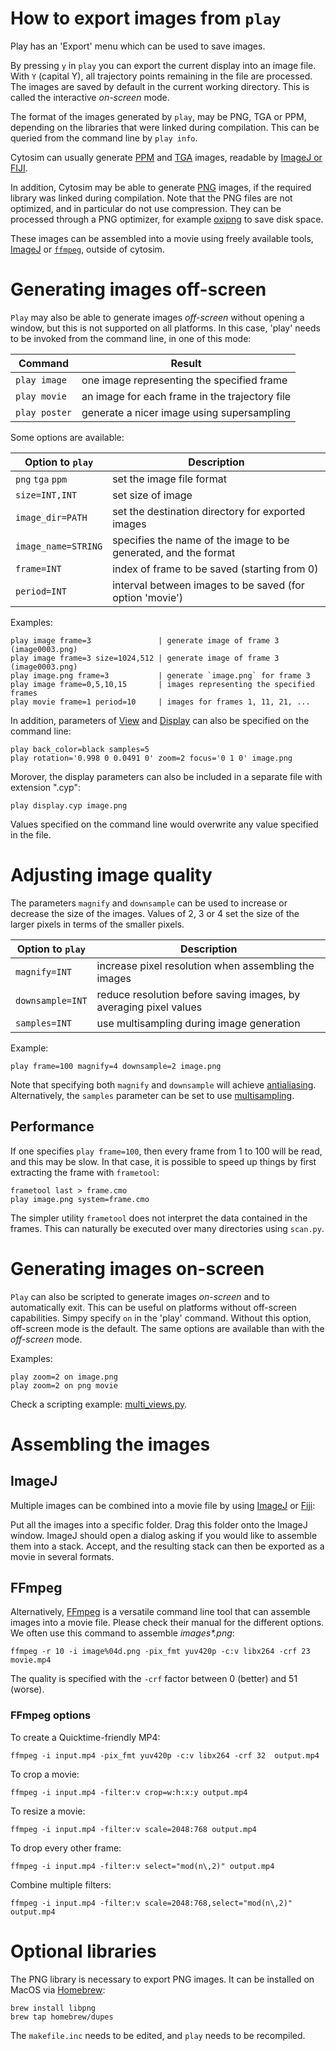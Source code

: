 # How to export images from `play`

Play has an 'Export' menu which can be used to save images.

By pressing `y` in `play` you can export the current display into an image file.
With `Y` (capital Y), all trajectory points remaining in the file are processed.
The images are saved by default in the current working directory. 
This is called the interactive *on-screen* mode.

The format of the images generated by `play`, may be PNG, TGA or PPM, depending on the libraries
that were linked during compilation. This can be queried from the command line by `play info`.

Cytosim can usually generate [PPM](https://en.wikipedia.org/wiki/Netpbm_format) and
[TGA](https://en.wikipedia.org/wiki/Truevision_TGA) images, readable by [ImageJ or FIJI](http://rsbweb.nih.gov/ij/).

In addition, Cytosim may be able to generate [PNG](https://en.wikipedia.org/wiki/Portable_Network_Graphics) images, 
if the required library was linked during compilation.
Note that the PNG files are not optimized, and in particular do not use compression.
They can be processed through a PNG optimizer, for example [oxipng](https://github.com/shssoichiro/oxipng) to save disk space.

These images can be assembled into a movie using freely available tools, 
[ImageJ](http://rsbweb.nih.gov/ij/) or [`ffmpeg`](https://www.ffmpeg.org), outside of cytosim.

# Generating images off-screen

`Play` may also be able to generate images *off-screen* without opening a window,
but this is not supported on all platforms. In this case, 'play' needs to be
invoked from the command line, in one of this mode:

Command               | Result   
----------------------|---------------------------------------------
`play image`          | one image representing the specified frame
`play movie`          | an image for each frame in the trajectory file
`play poster`         | generate a nicer image using supersampling

Some options are available:

Option to `play`      | Description 
----------------------|--------------------------------------------------------------------
`png` `tga` `ppm`     | set the image file format
`size=INT,INT`        | set size of image
`image_dir=PATH`      | set the destination directory for exported images
`image_name=STRING`   | specifies the name of the image to be generated, and the format
`frame=INT`           | index of frame to be saved (starting from 0)
`period=INT`          | interval between images to be saved (for option 'movie')


Examples:

	play image frame=3               | generate image of frame 3 (image0003.png)
	play image frame=3 size=1024,512 | generate image of frame 3 (image0003.png)
	play image.png frame=3           | generate `image.png` for frame 3
	play image frame=0,5,10,15       | images representing the specified frames
	play movie frame=1 period=10     | images for frames 1, 11, 21, ...

In addition, parameters of [View](../../src/disp/view_prop.h) and
[Display](../../src/disp/display_prop.h) can also be specified on the command line:

	play back_color=black samples=5
	play rotation='0.998 0 0.0491 0' zoom=2 focus='0 1 0' image.png

Morover, the display parameters can also be included in a separate file with extension ".cyp":

	play display.cyp image.png

Values specified on the command line would overwrite any value specified in the file.


# Adjusting image quality

The parameters `magnify` and `downsample` can be used to increase or decrease the size of the images. 
Values of 2, 3 or 4 set the size of the larger pixels in terms of the smaller pixels.

Option to `play`      | Description 
----------------------|--------------------------------------------------------------------
`magnify=INT`         | increase pixel resolution when assembling the images
`downsample=INT`      | reduce resolution before saving images, by averaging pixel values
`samples=INT`         | use multisampling during image generation

Example:

	play frame=100 magnify=4 downsample=2 image.png

Note that specifying both `magnify` and `downsample` will achieve [antialiasing](https://en.wikipedia.org/wiki/Spatial_anti-aliasing).
 Alternatively, the `samples` parameter can be set to use [multisampling](https://en.wikipedia.org/wiki/Multisample_anti-aliasing).

## Performance

If one specifies `play frame=100`, then every frame from 1 to 100 will be read, and this may be slow.
In that case, it is possible to speed up things by first extracting the frame with `frametool`:

    frametool last > frame.cmo
    play image.png system=frame.cmo

The simpler utility `frametool` does not interpret the data contained in the frames.
This can naturally be executed over many directories using `scan.py`.

# Generating images on-screen

`Play` can also be scripted to generate images *on-screen* and to automatically exit.
This can be useful on platforms without off-screen capabilities. Simpy specify `on` in the 'play' command. 
Without this option, off-screen mode is the default. The same options are available than with the *off-screen* mode.

Examples:

	play zoom=2 on image.png
	play zoom=2 on png movie
	
Check a scripting example: [multi_views.py](../../python/misc/multi_views.py).


# Assembling the images

## ImageJ

Multiple images can be combined into a movie file by using [ImageJ](http://rsbweb.nih.gov/ij/) or [Fiji](https://imagej.net/Fiji):  

Put all the images into a specific folder. Drag this folder onto the ImageJ window. 
ImageJ should open a dialog asking if you would like to assemble them into a stack. 
Accept, and the resulting stack can then be exported as a movie in several formats.

## FFmpeg 

Alternatively, [FFmpeg](http://ffmpeg.org) is a versatile command line tool that can assemble images into a movie file.
Please check their manual for the different options. We often use this command to assemble _images*.png_:
 
	ffmpeg -r 10 -i image%04d.png -pix_fmt yuv420p -c:v libx264 -crf 23 movie.mp4
 
 The quality is specified with the `-crf` factor between 0 (better) and 51 (worse).   

### FFmpeg options

To create a Quicktime-friendly MP4:

	ffmpeg -i input.mp4 -pix_fmt yuv420p -c:v libx264 -crf 32  output.mp4
 
To crop a movie:

	ffmpeg -i input.mp4 -filter:v crop=w:h:x:y output.mp4

To resize a movie:
	
	ffmpeg -i input.mp4 -filter:v scale=2048:768 output.mp4

To drop every other frame:

	ffmpeg -i input.mp4 -filter:v select="mod(n\,2)" output.mp4

Combine multiple filters:

	ffmpeg -i input.mp4 -filter:v scale=2048:768,select="mod(n\,2)" output.mp4

# Optional libraries

The PNG library is necessary to export PNG images. It can be installed on MacOS via <a href="http://brew.sh">Homebrew</a>:

	brew install libpng
	brew tap homebrew/dupes

The `makefile.inc` needs to be edited, and `play` needs to be recompiled.
